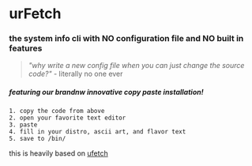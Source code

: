 # urFetch
### the system info cli with **NO** configuration file and **NO** built in features
> *"why write a new config file when you can just change the source code?"* - literally no one ever
##### featuring our brandnw innovative copy paste installation!
    1. copy the code from above
    2. open your favorite text editor
    3. paste
    4. fill in your distro, ascii art, and flavor text
    5. save to /bin/
    
this is heavily based on [ufetch](https://gitlab.com/jschx/ufetch)

